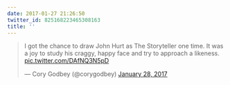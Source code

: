 ```yaml
---
date: 2017-01-27 21:26:50
twitter_id: 825168223465308163
title: ''
---
```


<blockquote class="twitter-tweet"><p lang="en" dir="ltr">I got the chance to draw John Hurt as The Storyteller one time. It was a joy to study his craggy, happy face and try to approach a likeness. <a href="https://t.co/DAfNQ3N5pD">pic.twitter.com/DAfNQ3N5pD</a></p>&mdash; Cory Godbey (@corygodbey) <a href="https://twitter.com/corygodbey/status/825167557065859072?ref_src=twsrc%5Etfw">January 28, 2017</a></blockquote>
<script async src="https://platform.twitter.com/widgets.js" charset="utf-8"></script>
